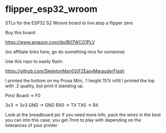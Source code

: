 # flipper_esp32_wroom
STLs for the ESP32 S2 Wroom board to live atop a flipper zero

Buy this board:

https://www.amazon.com/dp/B07WCG1PLV

(no affiliate links here, go do something nice for someone)

Use this repo to easily flash:

https://github.com/SkeletonMan03/FZEasyMarauderFlash

I printed the bottom on my Prusa Mini, .1 height 15% infill
I printed the top with .2 quality, but print it standing up.  

Pins!
Board -> F0

3v3 -> 3v3 
GND -> GND
RX0 -> TX
TX0 -> RX

Look at the breadboard pic if you need more info, pack the wires in the best you can into this case, you get 7mm to play with depending on the tolerances of your printer
